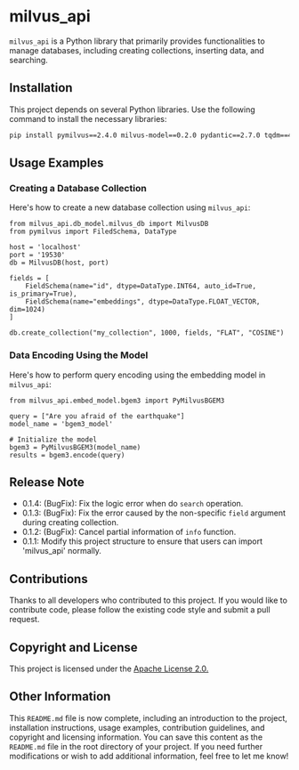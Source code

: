 # milvus_api

`milvus_api` is a Python library that primarily provides functionalities to manage databases, including creating collections, inserting data, and searching.

## Installation

This project depends on several Python libraries. Use the following command to install the necessary libraries:

```bash
pip install pymilvus==2.4.0 milvus-model==0.2.0 pydantic==2.7.0 tqdm==4.66.2 FlagEmbedding==1.2.9 torch==2.2.2 numpy==1.24.4
```

## Usage Examples
### Creating a Database Collection

Here's how to create a new database collection using `milvus_api`:
```
from milvus_api.db_model.milvus_db import MilvusDB
from pymilvus import FiledSchema, DataType

host = 'localhost'
port = '19530'
db = MilvusDB(host, port)

fields = [  
    FieldSchema(name="id", dtype=DataType.INT64, auto_id=True, is_primary=True),
    FieldSchema(name="embeddings", dtype=DataType.FLOAT_VECTOR, dim=1024)
]

db.create_collection("my_collection", 1000, fields, "FLAT", "COSINE")
```

### Data Encoding Using the Model
Here's how to perform query encoding using the embedding model in `milvus_api`:

```
from milvus_api.embed_model.bgem3 import PyMilvusBGEM3

query = ["Are you afraid of the earthquake"]
model_name = 'bgem3_model'

# Initialize the model
bgem3 = PyMilvusBGEM3(model_name)
results = bgem3.encode(query)
```
## Release Note
- 0.1.4: (BugFix): Fix the logic error when do `search` operation.
- 0.1.3: (BugFix): Fix the error caused by the non-specific `field` argument during creating collection.
- 0.1.2: (BugFix): Cancel partial information of `info` function.
- 0.1.1: Modify this project structure to ensure that users can import 'milvus_api' normally.



## Contributions
Thanks to all developers who contributed to this project. If you would like to contribute code, please follow the existing code style and submit a pull request.

## Copyright and License
This project is licensed under the [Apache License 2.0.](https://www.apache.org/licenses/LICENSE-2.0)

## Other Information
This `README.md` file is now complete, including an introduction to the project, installation instructions, usage examples, contribution guidelines, and copyright and licensing information. You can save this content as the `README.md` file in the root directory of your project. If you need further modifications or wish to add additional information, feel free to let me know!
